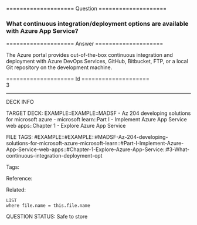 ==================== Question ====================  

### What continuous integration/deployment options are available with Azure App Service?  

==================== Answer ====================  

The Azure portal provides out-of-the-box continuous integration and deployment with Azure DevOps Services, GitHub, Bitbucket, FTP, or a local Git repository on the development machine.

==================== Id ====================  
3

---

DECK INFO

TARGET DECK: EXAMPLE::EXAMPLE::MADSF - Az 204 developing solutions for microsoft azure - microsoft learn::Part I - Implement Azure App Service web apps::Chapter 1 - Explore Azure App Service

FILE TAGS: #EXAMPLE::#EXAMPLE::#MADSF-Az-204-developing-solutions-for-microsoft-azure-microsoft-learn::#Part-I-Implement-Azure-App-Service-web-apps::#Chapter-1-Explore-Azure-App-Service::#3-What-continuous-integration-deployment-opt

Tags:

Reference:

Related:

```dataview
LIST
where file.name = this.file.name
```
QUESTION STATUS: Safe to store
